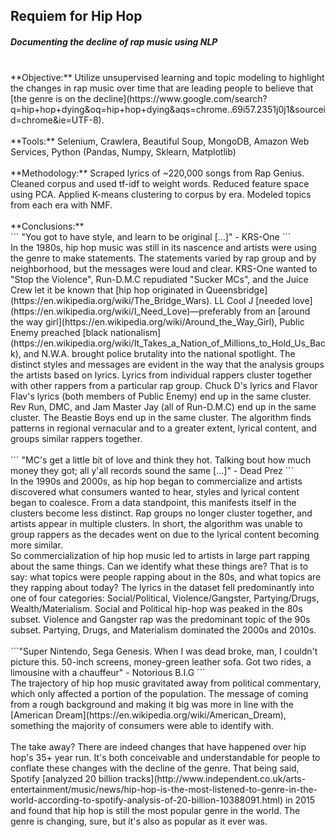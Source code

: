 ## Requiem for Hip Hop
##### Documenting the decline of rap music using NLP

<br/>
**Objective:** Utilize unsupervised learning and topic modeling to highlight the changes in rap music over time that are leading people to believe that [the genre is on the decline](https://www.google.com/search?q=hip+hop+dying&oq=hip+hop+dying&aqs=chrome..69i57.2351j0j1&sourceid=chrome&ie=UTF-8).
<br/>
<br/>
**Tools:** Selenium, Crawlera, Beautiful Soup, MongoDB, Amazon Web Services, Python (Pandas, Numpy, Sklearn, Matplotlib)
<br/>
<br/>
**Methodology:** Scraped lyrics of ~220,000 songs from Rap Genius. Cleaned corpus and used tf-idf to weight words. Reduced feature space using PCA. Applied K-means clustering to corpus by era. Modeled topics from each era with NMF.
<br/>
<br/>
**Conclusions:** 
<br/>
``` "You got to have style, and learn to be original [...]" - KRS-One
```
<br/>
In the 1980s, hip hop music was still in its nascence and artists were using the genre to make statements. The statements varied by rap group and by neighborhood, but the messages were loud and clear. KRS-One wanted to "Stop the Violence", Run-D.M.C repudiated "Sucker MCs", and the Juice Crew let it be known that [hip hop originated in Queensbridge](https://en.wikipedia.org/wiki/The_Bridge_Wars). LL Cool J [needed love](https://en.wikipedia.org/wiki/I_Need_Love)—preferably from an [around the way girl](https://en.wikipedia.org/wiki/Around_the_Way_Girl), Public Enemy preached [black nationalism](https://en.wikipedia.org/wiki/It_Takes_a_Nation_of_Millions_to_Hold_Us_Back), and N.W.A. brought police brutality into the national spotlight. The distinct styles and messages are evident in the way that the analysis groups the artists based on lyrics. Lyrics from individual rappers cluster together with other rappers from a particular rap group. Chuck D's lyrics and Flavor Flav's lyrics (both members of Public Enemy) end up in the same cluster. Rev Run, DMC, and Jam Master Jay (all of Run-D.M.C) end up in the same cluster. The Beastie Boys end up in the same cluster. The algorithm finds patterns in regional vernacular and to a greater extent, lyrical content, and groups similar rappers together.
<br/>
<br/>
``` "MC's get a little bit of love and think they hot. Talking bout how much money they got; all y'all records sound the same [...]" - Dead Prez
```
<br/>
In the 1990s and 2000s, as hip hop began to commercialize and artists discovered what consumers wanted to hear, styles and lyrical content began to coalesce. From a data standpoint, this manifests itself in the clusters become less distinct. Rap groups no longer cluster together, and artists appear in multiple clusters. In short, the algorithm was unable to group rappers as the decades went on due to the lyrical content becoming more similar.
<br/>
So commercialization of hip hop music led to artists in large part rapping about the same things. Can we identify what these things are? That is to say: what topics were people rapping about in the 80s, and what topics are they rapping about today? The lyrics in the dataset fell predominantly into one of four categories: Social/Political, Violence/Gangster, Partying/Drugs, Wealth/Materialism. Social and Political hip-hop was peaked in the 80s subset. Violence and Gangster rap was the predominant topic of the 90s subset. Partying, Drugs, and Materialism dominated the 2000s and 2010s.
<br/>
<br/>
```"Super Nintendo, Sega Genesis. When I was dead broke, man, I couldn't picture this. 50-inch screens, money-green leather sofa. Got two rides, a limousine with a chauffeur" - Notorious B.I.G
```
<br/>
The trajectory of hip hop music gravitated away from political commentary, which only affected a portion of the population. The message of coming from a rough background and making it big was more in line with the [American Dream](https://en.wikipedia.org/wiki/American_Dream), something the majority of consumers were able to identify with.
<br/>
<br/>
The take away? There are indeed changes that have happened over hip hop's 35+ year run. It's both conceivable and understandable for people to conflate these changes with the decline of the genre. That being said, Spotify [analyzed 20 billion tracks](http://www.independent.co.uk/arts-entertainment/music/news/hip-hop-is-the-most-listened-to-genre-in-the-world-according-to-spotify-analysis-of-20-billion-10388091.html) in 2015 and found that hip hop is still the most popular genre in the world. The genre is changing, sure, but it's also as popular as it ever was.
